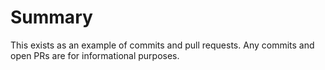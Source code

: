 # Summary
This exists as an example of commits and pull requests. Any commits and open PRs are for informational purposes.
